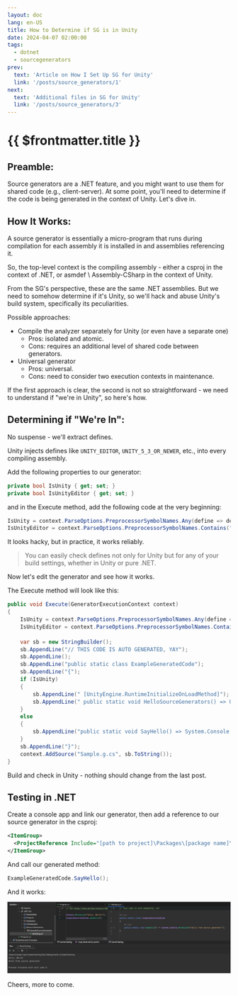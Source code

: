 ```yaml
---
layout: doc
lang: en-US
title: How to Determine if SG is in Unity
date: 2024-04-07 02:00:00
tags:
  - dotnet
  - sourcegenerators
prev:
  text: 'Article on How I Set Up SG for Unity'
  link: '/posts/source_generators/1'
next:
  text: 'Additional files in SG for Unity'
  link: '/posts/source_generators/3'
---
```

# {{ $frontmatter.title }}

## Preamble:

Source generators are a .NET feature, and you might want to use them for shared code (e.g., client-server). At some point, you'll need to determine if the code is being generated in the context of Unity. Let's dive in.

## How It Works:

A source generator is essentially a micro-program that runs during compilation for each assembly it is installed in and assemblies referencing it.

So, the top-level context is the compiling assembly - either a csproj in the context of .NET, or asmdef \ Assembly-CSharp in the context of Unity.

From the SG's perspective, these are the same .NET assemblies. But we need to somehow determine if it's Unity, so we'll hack and abuse Unity's build system, specifically its peculiarities.

Possible approaches:

* Compile the analyzer separately for Unity (or even have a separate one)
    * Pros: isolated and atomic.
    * Cons: requires an additional level of shared code between generators.
* Universal generator
    * Pros: universal.
    * Cons: need to consider two execution contexts in maintenance.

If the first approach is clear, the second is not so straightforward - we need to understand if "we're in Unity", so here's how.

## Determining if "We're In":

No suspense - we'll extract defines.

Unity injects defines like `UNITY_EDITOR`, `UNITY_5_3_OR_NEWER`, etc., into every compiling assembly.

Add the following properties to our generator:

```csharp
private bool IsUnity { get; set; }
private bool IsUnityEditor { get; set; }
```

and in the Execute method, add the following code at the very beginning:

```csharp
IsUnity = context.ParseOptions.PreprocessorSymbolNames.Any(define => define.Contains("UNITY"));
IsUnityEditor = context.ParseOptions.PreprocessorSymbolNames.Contains("UNITY_EDITOR");
```

It looks hacky, but in practice, it works reliably.

> You can easily check defines not only for Unity but for any of your build settings, whether in Unity or pure .NET.

Now let's edit the generator and see how it works.

The Execute method will look like this:

```csharp
public void Execute(GeneratorExecutionContext context)
{
    IsUnity = context.ParseOptions.PreprocessorSymbolNames.Any(define => define.Contains("UNITY"));
    IsUnityEditor = context.ParseOptions.PreprocessorSymbolNames.Contains("UNITY_EDITOR");

    var sb = new StringBuilder();
    sb.AppendLine("// THIS CODE IS AUTO GENERATED, YAY");
    sb.AppendLine();
    sb.AppendLine("public static class ExampleGeneratedCode");
    sb.AppendLine("{");
    if (IsUnity)
    {
        sb.AppendLine("	[UnityEngine.RuntimeInitializeOnLoadMethod]");
        sb.AppendLine("	public static void HelloSourceGenerators() => UnityEngine.Debug.Log("Hello from source generator");");
    }
    else
    {
        sb.AppendLine("public static void SayHello() => System.Console.WriteLine("Hello from source generator");");
    }
    sb.AppendLine("}");
    context.AddSource("Sample.g.cs", sb.ToString());
}
```

Build and check in Unity - nothing should change from the last post.

## Testing in .NET

Create a console app and link our generator, then add a reference to our source generator in the csproj:

```xml
<ItemGroup>
  <ProjectReference Include="[path to project]\Packages\[package name]\src~\[generator name].csproj" OutputItemType="Analyzer" ReferenceOutputAssembly="false"/>
</ItemGroup>
```

And call our generated method:

```csharp
ExampleGeneratedCode.SayHello();
```

And it works:

![1](1.png)

Cheers, more to come.
